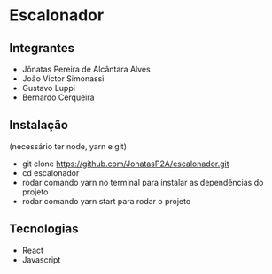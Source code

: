 # Escalonador
## Integrantes
- Jônatas Pereira de Alcântara Alves
- João Victor Simonassi
- Gustavo Luppi
- Bernardo Cerqueira

## Instalação
(necessário ter node, yarn e git)
- git clone https://github.com/JonatasP2A/escalonador.git
- cd escalonador
- rodar comando yarn no terminal para instalar as dependências do projeto
- rodar comando yarn start para rodar o projeto

## Tecnologias
- React
- Javascript
